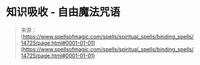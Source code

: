 <!--yml

category: 未分类

date: 2024-06-12 18:53:45

-->

# 知识吸收 - 自由魔法咒语

> 来源：[https://www.spellsofmagic.com/spells/spiritual_spells/binding_spells/14725/page.html#0001-01-01](https://www.spellsofmagic.com/spells/spiritual_spells/binding_spells/14725/page.html#0001-01-01)

